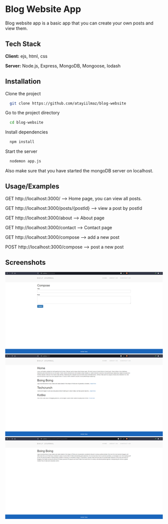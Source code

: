 
# Blog Website App

Blog website app is a basic app that you can create your own posts and view them.
## Tech Stack

**Client:** ejs, html, css

**Server:** Node.js, Express, MongoDB, Mongoose, lodash


## Installation

Clone the project

```bash
  git clone https://github.com/atayiilmaz/blog-website
```

Go to the project directory

```bash
  cd blog-website
```

Install dependencies

```bash
  npm install
```

Start the server

```bash
  nodemon app.js
```

Also make sure that you have started the mongoDB server on localhost.
## Usage/Examples

GET http://localhost:3000/ --> Home page, you can view all posts.

GET http://localhost:3000/posts/{postId} --> view a post by postId

GET http://localhost:3000/about --> About page

GET http://localhost:3000/contact --> Contact page

GET http://localhost:3000/compose --> add a new post

POST http://localhost:3000/compose --> post a new post

## Screenshots

![App Screenshot](https://github.com/atayiilmaz/blog-website/blob/main/public/img/Screenshot%202023-04-09%20151710.png)
![App Screenshot](https://github.com/atayiilmaz/blog-website/blob/main/public/img/Screenshot%202023-04-09%20152113.png)
![App Screenshot](https://github.com/atayiilmaz/blog-website/blob/main/public/img/Screenshot%202023-04-09%20152137.png)

